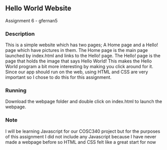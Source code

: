 ## Hello World Website
Assignment 6 - gfernan5

### Description
This is a simple website which has two pages; A Home page and a Hello! page which have pictures in them. The Home page is the main page launched by index.html and links to the Hello! page. The Hello! page is the page that holds the image that says Hello World! This makes the Hello World program a bit more interesting by making you click around for it. Since our app should run on the web, using HTML and CSS are very important so I chose to do this for this assignment.

### Running
Download the webpage folder and double click on index.html to launch the webpage.

### Note
I will be learning Javascript for our COSC340 project but for the purposes of this assignment I did not include any Javascript because I have never made a webpage before so HTML and CSS felt like a great start for now